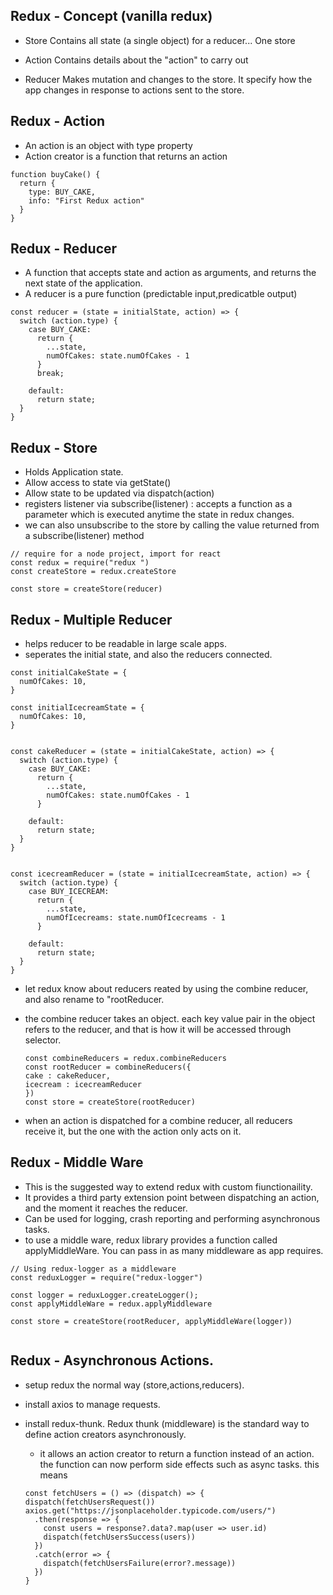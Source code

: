 ## Redux - Concept (vanilla redux)

- Store
  Contains all state (a single object) for a reducer... One store

- Action
  Contains details about the "action" to carry out

- Reducer
  Makes mutation and changes to the store.
  It specify how the app changes in response to actions sent to the store.

## Redux - Action

- An action is an object with type property
- Action creator is a function that returns an action

```
function buyCake() {
  return {
    type: BUY_CAKE,
    info: "First Redux action"
  }
}

```

## Redux - Reducer

- A function that accepts state and action as arguments, and returns the next state of the application.
- A reducer is a pure function (predictable input,predicatble output)

```
const reducer = (state = initialState, action) => {
  switch (action.type) {
    case BUY_CAKE:
      return {
        ...state,
        numOfCakes: state.numOfCakes - 1
      }
      break;

    default:
      return state;
  }
}
```

## Redux - Store

- Holds Application state.
- Allow access to state via getState()
- Allow state to be updated via dispatch(action)
- registers listener via subscribe(listener) : accepts a function as a parameter which is executed anytime the state in redux changes.
- we can also unsubscribe to the store by calling the value returned from a subscribe(listener) method

```
// require for a node project, import for react
const redux = require("redux ")
const createStore = redux.createStore

const store = createStore(reducer)

```

## Redux - Multiple Reducer

- helps reducer to be readable in large scale apps.
- seperates the initial state, and also the reducers connected.

```
const initialCakeState = {
  numOfCakes: 10,
}

const initialIcecreamState = {
  numOfCakes: 10,
}


const cakeReducer = (state = initialCakeState, action) => {
  switch (action.type) {
    case BUY_CAKE:
      return {
        ...state,
        numOfCakes: state.numOfCakes - 1
      }

    default:
      return state;
  }
}


const icecreamReducer = (state = initialIcecreamState, action) => {
  switch (action.type) {
    case BUY_ICECREAM:
      return {
        ...state,
        numOfIcecreams: state.numOfIcecreams - 1
      }

    default:
      return state;
  }
}
```

- let redux know about reducers reated by using the combine reducer, and also rename to "rootReducer.
- the combine reducer takes an object. each key value pair in the object refers to the reducer, and that is how it will be accessed through selector.

  ```
  const combineReducers = redux.combineReducers
  const rootReducer = combineReducers({
  cake : cakeReducer,
  icecream : icecreamReducer
  })
  const store = createStore(rootReducer)
  ```

- when an action is dispatched for a combine reducer, all reducers receive it, but the one with the action only acts on it.

## Redux - Middle Ware

- This is the suggested way to extend redux with custom fiunctionaility.
- It provides a third party extension point between dispatching an action, and the moment it reaches the reducer.
- Can be used for logging, crash reporting and performing asynchronous tasks.
- to use a middle ware, redux library provides a function called applyMiddleWare. You can pass in as many middleware as app requires.

```
// Using redux-logger as a middleware
const reduxLogger = require("redux-logger")

const logger = reduxLogger.createLogger();
const applyMiddleWare = redux.applyMiddleware

const store = createStore(rootReducer, applyMiddleWare(logger))


```

## Redux - Asynchronous Actions.

- setup redux the normal way (store,actions,reducers).
- install axios to manage requests.
- install redux-thunk. Redux thunk (middleware) is the standard way to define action creators asynchronously.

  - it allows an action creator to return a function instead of an action. the function can now perform side effects such as async tasks. this means

  ```
  const fetchUsers = () => (dispatch) => {
  dispatch(fetchUsersRequest())
  axios.get("https://jsonplaceholder.typicode.com/users/")
    .then(response => {
      const users = response?.data?.map(user => user.id)
      dispatch(fetchUsersSuccess(users))
    })
    .catch(error => {
      dispatch(fetchUsersFailure(error?.message))
    })
  }
  ```
